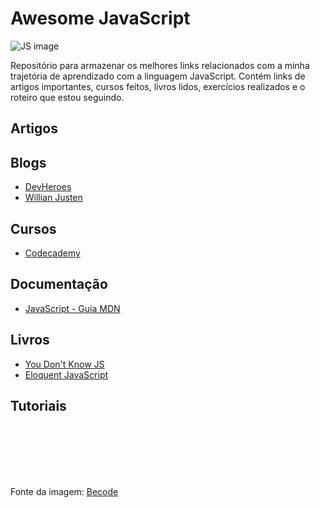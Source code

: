 # Awesome JavaScript
 
![JS image](https://d2tycqyw09ngo1.cloudfront.net/be-content/uploads/2016/10/24122819/Por-que-usar-JavaScript.gif)  

Repositório para armazenar os melhores links relacionados com a minha trajetória de aprendizado com a linguagem JavaScript. Contém links de artigos importantes, cursos feitos, livros lidos, exercícios realizados e o roteiro que estou seguindo. 


## Artigos

## Blogs
* [DevHeroes](https://devheroes.io/)
* [Willian Justen](https://willianjusten.com.br/)


## Cursos
* [Codecademy](https://www.codecademy.com/tracks/javascript)


## Documentação
* [JavaScript - Guia MDN](https://developer.mozilla.org/pt-BR/docs/Aprender/JavaScript)


## Livros
* [You Don't Know JS](https://github.com/cezaraugusto/You-Dont-Know-JS)  
* [Eloquent JavaScript](http://braziljs.github.io/eloquente-javascript/)


## Tutoriais  
  
  
  
  
  
      

<br>
<br>
<br>
<br>
<br>

Fonte da imagem: [Becode](https://becode.com.br/javascript-para-iniciantes-origens-o-que-e-para-que-serve/)
